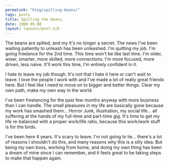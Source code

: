 ```yaml
---
permalink: "blog/spilling-beans/"
tags: posts
title: Spilling the beans.
date: 2008-05-08
layout: layouts/post.njk
---
```


The beans are spilled, and my it's no longer a secret. The news I've been waiting patiently to unleash has been unleashed. I'm quitting my job. I'm going freelance for the 2nd time. This time won't be like last time. I'm older, wiser, smarter, more skilled, more connections. I'm more focused, more driven, less naive. It'll work this time, I'm entirely confident in it.

I hate to leave my job though. It's not that I hate it here or can't wait to leave. I love the people I work with and I've made a lot of really great friends here. But I feel like I need to move on to bigger and better things. Clear my own path, make my own way in the world.

I've been freelancing for the past few months anyway with more business than I can handle. The small pleasures in my life are basically gone because my work has smashed them... Horror Junk, illustration, my social life... all suffering at the hands of my full-time and part-time gig. It's time to get my life re-balanced with a proper work/life ratio, because this work/work stuff is for the birds. 

I've been here 4 years. It's scary to leave. I'm not going to lie... there's a lot of reasons I shouldn't do this, and many reasons why this is a silly idea. But being my own boss, working from home, and doing my own thing has been a dream of mine since I can remember, and it feels great to be taking steps to make that happen again.